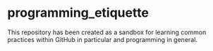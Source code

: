 # programming_etiquette
This repository has been created as a sandbox for learning common practices within GitHub in particular and programming in general. 

